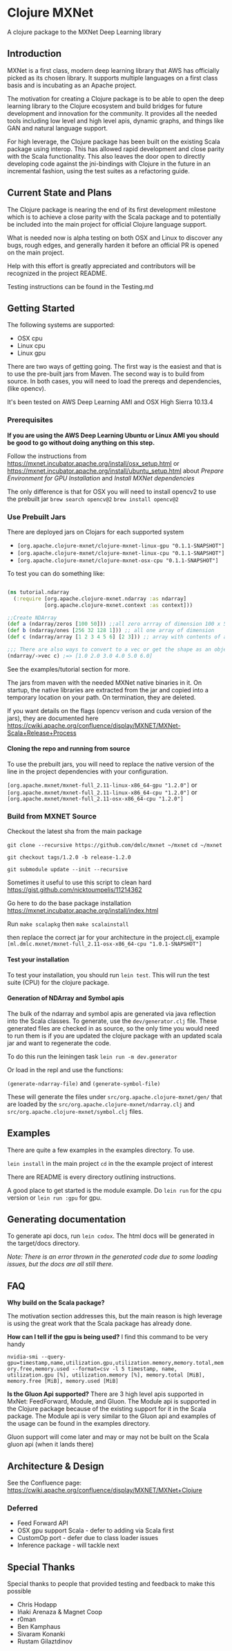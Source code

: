 # Clojure MXNet

A clojure package to the MXNet Deep Learning library

## Introduction

MXNet is a first class, modern deep learning library that AWS has officially picked as its chosen library. It supports multiple languages on a first class basis and is incubating as an Apache project.

The motivation for creating a Clojure package is to be able to open the deep learning library to the Clojure ecosystem and build bridges for future development and innovation for the community. It provides all the needed tools including low level and high level apis, dynamic graphs, and things like GAN and natural language support.

For high leverage, the Clojure package has been built on the existing Scala package using interop. This has allowed rapid development and close parity with the Scala functionality. This also leaves the door open to directly developing code against the jni-bindings with Clojure in the future in an incremental fashion, using the test suites as a refactoring guide.

## Current State and Plans

The Clojure package is nearing the end of its first development milestone which is to achieve a close parity with the Scala package and to potentially be included into the main project for official Clojure language support.

What is needed now is alpha testing on both OSX and Linux to discover any bugs, rough edges, and generally harden it before an official PR is opened on the main project.

Help with this effort is greatly appreciated and contributors will be recognized in the project README.

Testing instructions can be found in the Testing.md

## Getting Started

The following systems are supported:

- OSX cpu
- Linux cpu
- Linux gpu

There are two ways of getting going. The first way is the easiest and that is to use the pre-built jars from Maven. The second way is to build from source. In both cases, you will need to load the prereqs and dependencies, (like opencv).

It's been tested on AWS Deep Learning AMI and OSX High Sierra 10.13.4


### Prerequisites

**If you are using the AWS Deep Learning Ubuntu or Linux AMI you should be good to go without doing anything on this step.**


Follow the instructions from https://mxnet.incubator.apache.org/install/osx_setup.html or https://mxnet.incubator.apache.org/install/ubuntu_setup.html
about _Prepare Environment for GPU Installation_
and _Install MXNet dependencies_

The only difference is that for OSX you will need to install opencv2 to use the prebuilt jar
`brew search opencv@2`
`brew install opencv@2`


### Use Prebuilt Jars
There are deployed jars on Clojars for each supported system

* `[org.apache.clojure-mxnet/clojure-mxnet-linux-gpu "0.1.1-SNAPSHOT"]`
* `[org.apache.clojure-mxnet/clojure-mxnet-linux-cpu "0.1.1-SNAPSHOT"]`
* `[org.apache.clojure-mxnet/clojure-mxnet-osx-cpu "0.1.1-SNAPSHOT"]`


To test you can do something like:

```clojure

(ns tutorial.ndarray
  (:require [org.apache.clojure-mxnet.ndarray :as ndarray]
            [org.apache.clojure-mxnet.context :as context]))

;;Create NDArray
(def a (ndarray/zeros [100 50])) ;;all zero arrray of dimension 100 x 50
(def b (ndarray/ones [256 32 128 1])) ;; all one array of dimension
(def c (ndarray/array [1 2 3 4 5 6] [2 3])) ;; array with contents of a shape 2 x 3

;;; There are also ways to convert to a vec or get the shape as an object or vec
(ndarray/->vec c) ;=> [1.0 2.0 3.0 4.0 5.0 6.0]
```

See the examples/tutorial section for more.


The jars from maven with the needed MXNet native binaries in it. On startup, the native libraries are extracted from the jar and copied into a temporary location on your path. On termination, they are deleted.

If you want details on the flags (opencv verison and cuda version of the jars), they are documented here https://cwiki.apache.org/confluence/display/MXNET/MXNet-Scala+Release+Process

#### Cloning the repo and running from source

To use the prebuilt jars, you will need to replace the native version of the line in the project dependencies with your configuration.

`[org.apache.mxnet/mxnet-full_2.11-linux-x86_64-gpu "1.2.0"]`
or
`[org.apache.mxnet/mxnet-full_2.11-linux-x86_64-cpu "1.2.0"]`
or
`[org.apache.mxnet/mxnet-full_2.11-osx-x86_64-cpu "1.2.0"]`


### Build from MXNET Source

Checkout the latest sha from the main package

`git clone --recursive https://github.com/dmlc/mxnet ~/mxnet`
`cd ~/mxnet`


`git checkout tags/1.2.0 -b release-1.2.0`

`git submodule update --init --recursive`

Sometimes it useful to use this script to clean hard
https://gist.github.com/nicktoumpelis/11214362


Go here to do the base package installation https://mxnet.incubator.apache.org/install/index.html

 Run `make scalapkg` then `make scalainstall`

then replace the correct jar for your architecture in the project.clj, example `[ml.dmlc.mxnet/mxnet-full_2.11-osx-x86_64-cpu "1.0.1-SNAPSHOT"]`

#### Test your installation

To test your installation, you should run `lein test`. This will run the test suite (CPU) for the clojure package.


#### Generation of NDArray and Symbol apis

The bulk of the ndarray and symbol apis are generated via java reflection into the Scala classes. To generate, use the `dev/generator.clj` file. These generated files are checked in as source, so the only time you would need to run them is if you are updated the clojure package with an updated scala jar and want to regenerate the code.

To do this run the leiningen task
`lein run -m dev.generator`

Or load in the repl and use the functions:

`(generate-ndarray-file)`
and
`(generate-symbol-file)`


These will generate the files under `src/org.apache.clojure-mxnet/gen/` that are loaded by the `src/org.apache.clojure-mxnet/ndarray.clj` and `src/org.apache.clojure-mxnet/symbol.clj` files.


## Examples
There are quite a few examples in the examples directory. To use.

`lein install` in the main project
`cd` in the the example project of interest

There are README is every directory outlining instructions.

A good place to get started is the module example.
Do `lein run` for the cpu version or `lein run :gpu` for gpu.

## Generating documentation

To generate api docs, run `lein codox`. The html docs will be generated in the target/docs directory.

_Note: There is an error thrown in the generated code due to some loading issues, but the docs are all still there._

## FAQ


**Why build on the Scala package?**

The motivation section addresses this, but the main reason is high leverage is using the great work that the Scala package has already done.

**How can I tell if the gpu is being used?**
I find this command to be very handy

`nvidia-smi --query-gpu=timestamp,name,utilization.gpu,utilization.memory,memory.total,memory.free,memory.used --format=csv -l 5
timestamp, name, utilization.gpu [%], utilization.memory [%], memory.total [MiB], memory.free [MiB], memory.used [MiB]`

**Is the Gluon Api supported?**
There are 3 high level apis supported in MxNet: FeedForward, Module, and Gluon. The Module api is supported in the Clojure package because of the existing support for it in the Scala package. The Module api is very similar to the Gluon api and examples of the usage can be found in the examples directory.

Gluon support will come later and may or may not be built on the Scala gluon api (when it lands there)

## Architecture & Design

See the Confluence page: https://cwiki.apache.org/confluence/display/MXNET/MXNet+Clojure


### Deferred
* Feed Forward API
* OSX gpu support Scala - defer to adding via Scala first
* CustomOp port - defer due to class loader issues
* Inference package - will tackle next

## Special Thanks
Special thanks to people that provided testing and feedback to make this possible

- Chris Hodapp
- Iñaki Arenaza & Magnet Coop
- r0man
- Ben Kamphaus
- Sivaram Konanki
- Rustam Gilaztdinov

